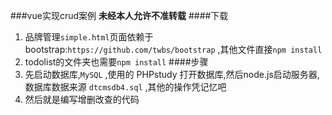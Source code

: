 ###vue实现crud案例 
**未经本人允许不准转载** 
####下载 
1. 品牌管理`simple.html`页面依赖于bootstrap:`https://github.com/twbs/bootstrap` ,其他文件直接`npm install` 
2. todolist的文件夹也需要`npm install` 
####步骤
1. 先启动数据库,`MySQL` ,使用的 PHPstudy 打开数据库,然后node.js启动服务器,数据库数据来源 `dtcmsdb4.sql` ,其他的操作凭记忆吧
2. 然后就是编写增删改查的代码